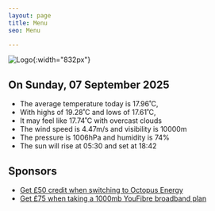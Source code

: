 ```yaml
---
layout: page
title: Menu
seo: Menu

---
```


![Logo](/images/logo.jpg){:width="832px"}

<!-- weather_marker starts -->
## On Sunday, 07 September 2025

- The average temperature today is 17.96˚C,
- With highs of 19.28˚C and lows of 17.61˚C,
- It may feel like 17.74˚C with overcast clouds
- The wind speed is 4.47m/s and visibility is 10000m
- The pressure is 1006hPa and humidity is 74%
- The sun will rise at 05:30 and set at 18:42

<!-- weather_marker ends -->

## Sponsors

- [Get £50 credit when switching to Octopus Energy](https://bit.ly/3oD1nnS)
- [Get £75 when taking a 1000mb YouFibre broadband plan](https://aklam.io/91zWhU?)
